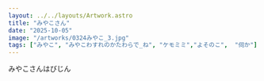 ```yaml
---
layout: ../../layouts/Artwork.astro
title: "みやこさん"
date: "2025-10-05"
image: "/artworks/0324みやこ_3.jpg"
tags: ["みやこ", "みやこわすれのかたわらで_ね", "ケモミミ","よそのこ",  "伺か"]
---
```


みやこさんはびじん